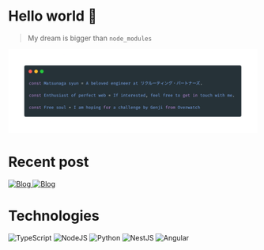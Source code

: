 # Hello world 👋

> My dream is bigger than `node_modules`

<img src="https://github.com/TERADA-DANTE/TERADA-DANTE/blob/main/profile.png?raw=true" alt="profile" >

# Recent post

<a href="https://dante.pw" target="_blank">
    <img alt="Blog" src="https://img.shields.io/badge/Checkout%20my%20blog-dante.pw-green">
</a>

<a href="https://note.com/_terada" target="_blank">
    <img alt="Blog" src="https://img.shields.io/badge/Checkout%20my%20note-_terada-blue">
</a>

# Technologies

<img alt="TypeScript" src="https://img.shields.io/badge/typescript%20-%23007ACC.svg?&style=for-the-badge&logo=typescript&logoColor=white"/> <img alt="NodeJS" src="https://img.shields.io/badge/Node.js-339933?style=for-the-badge&logo=nodedotjs&logoColor=white"/> <img alt="Python" src="https://img.shields.io/badge/Python-3776AB?style=for-the-badge&logo=python&logoColor=white"/> ![NestJS](https://img.shields.io/badge/nestjs-%23E0234E.svg?style=for-the-badge&logo=nestjs&logoColor=white)  <img alt="Angular" src="https://img.shields.io/badge/next.js-000000?style=for-the-badge&logo=nextdotjs&logoColor=white"/> 

